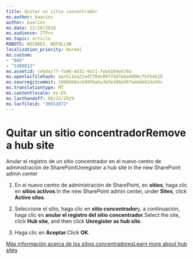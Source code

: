 ```yaml
---
title: Quitar un sitio concentrador
ms.author: kaarins
author: kaarins
ms.date: 12/28/2018
ms.audience: ITPro
ms.topic: article
ROBOTS: NOINDEX, NOFOLLOW
localization_priority: Normal
ms.custom:
- "866"
- "5300012"
ms.assetid: cebdac7f-fa90-4431-9a71-feb4104e479a
ms.openlocfilehash: aacb11aa21adf704c89f7dd7a6a4006cfbf6e628
ms.sourcegitcommit: 1d98db8acb9959aba3b5e308a567ade6b62da56c
ms.translationtype: MT
ms.contentlocale: es-ES
ms.lasthandoff: 08/22/2019
ms.locfileid: "36552872"
---
```

# <a name="remove-a-hub-site"></a><span data-ttu-id="ff232-102">Quitar un sitio concentrador</span><span class="sxs-lookup"><span data-stu-id="ff232-102">Remove a hub site</span></span>

<span data-ttu-id="ff232-103">Anular el registro de un sitio concentrador en el nuevo centro de administración de SharePoint</span><span class="sxs-lookup"><span data-stu-id="ff232-103">Unregister a hub site in the new SharePoint admin center</span></span>
  
1. <span data-ttu-id="ff232-104">En el nuevo centro de administración de SharePoint, en **sitios**, haga clic en **sitios activos**.</span><span class="sxs-lookup"><span data-stu-id="ff232-104">In the new SharePoint admin center, under **Sites**, click **Active sites**.</span></span>

2. <span data-ttu-id="ff232-105">Seleccione el sitio, haga clic en **sitio concentrador**y, a continuación, haga clic en **anular el registro del sitio concentrador**.</span><span class="sxs-lookup"><span data-stu-id="ff232-105">Select the site, click **Hub site**, and then click **Unregister as hub site**.</span></span>

3. <span data-ttu-id="ff232-106">Haga clic en **Aceptar**.</span><span class="sxs-lookup"><span data-stu-id="ff232-106">Click **OK**.</span></span>

[<span data-ttu-id="ff232-107">Más información acerca de los sitios concentradores</span><span class="sxs-lookup"><span data-stu-id="ff232-107">Learn more about hub sites</span></span>](https://support.office.com/article/what-is-a-sharepoint-hub-site-fe26ae84-14b7-45b6-a6d1-948b3966427f?ui=en-US&amp;rs=en-US&amp;ad=US)
  